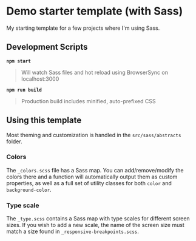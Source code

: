 # Demo starter template (with Sass)

My starting template for a few projects where I'm using Sass.

## Development Scripts

**`npm start`**

> Will watch Sass files and hot reload using BrowserSync on localhost:3000

**`npm run build`**

> Production build includes minified, auto-prefixed CSS

## Using this template

Most theming and customization is handled in the `src/sass/abstracts` folder. 

### Colors

The `_colors.scss` file has a Sass map. You can add/remove/modify the colors there and a function will automatically output them as custom properties, as well as a full set of utility classes for both `color` and `background-color`.

### Type scale

The `_type.scss` contains a Sass map with type scales for different screen sizes. If you wish to add a new scale, the name of the screen size must match a size found in `_responsive-breakpoints.scss`.

